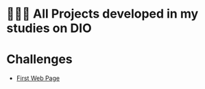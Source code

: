 # 👨🏼‍💻 All Projects developed in my studies on DIO

# Challenges
- [First Web Page](https://matheussiedler.github.io/studies-dio/blob/main/html-course/challenges/first-steps/index.html)
